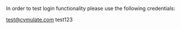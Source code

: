 In order to test login functionality please use the following credentials:

test@cymulate.com
test123
